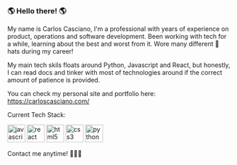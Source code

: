 ### 🌎 Hello there! 🌎

My name is Carlos Casciano, I'm a professional with years of experience on product, operations and software development.
Been working with tech for a while, learning about the best and worst from it. 
Wore many different 🎩 hats during my career! 


My main tech skils floats around Python, Javascript and React, but honestly, I can read docs and tinker with most of technologies around if the correct amount of patience is provided.


You can check my personal site and portfolio here: https://carloscasciano.com/


Current Tech Stack:

<p align="left">
  <img src="https://devicons.github.io/devicon/devicon.git/icons/javascript/javascript-original.svg" alt="javascript" width="40" height="40"/> 
  <img src="https://devicons.github.io/devicon/devicon.git/icons/react/react-original-wordmark.svg" alt="react" width="40" height="40"/>
  <img src="https://devicons.github.io/devicon/devicon.git/icons/html5/html5-original-wordmark.svg" alt="html5" width="40" height="40"/> 
  <img src="https://devicons.github.io/devicon/devicon.git/icons/css3/css3-original-wordmark.svg" alt="css3" width="40" height="40"/> 
  <img src="https://devicons.github.io/devicon/devicon.git/icons/python/python-original-wordmark.svg" alt="python" width="40" height="40"/>
</p>


Contact me anytime! 🤙🤙🤙
